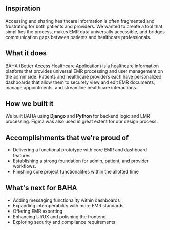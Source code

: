 ## Inspiration  
Accessing and sharing healthcare information is often fragmented and frustrating for both patients and providers. We wanted to create a tool that simplifies the process, makes EMR data universally accessible, and bridges communication gaps between patients and healthcare professionals.  

## What it does  
BAHA (Better Access Healthcare Application) is a healthcare information platform that provides universal EMR processing and user management on the admin side. Patients and healthcare providers each have personalized dashboards that allow them to securely view and edit EMR documents, manage appointments, and streamline healthcare interactions.  

## How we built it  
We built BAHA using **Django** and **Python** for backend logic and EMR processing. Figma was also used in great extent for our design process.

## Accomplishments that we're proud of  
- Delivering a functional prototype with core EMR and dashboard features.  
- Establishing a strong foundation for admin, patient, and provider workflows.  
- Finishing core project functionalities within the allotted time

## What's next for BAHA  
- Adding messaging functionality within dashboards
- Expanding interoperability with more EMR standards.  
- Offering EMR exporting
- Enhancing UI/UX and polishing the frontend
- Exploring security and compliance requirements

